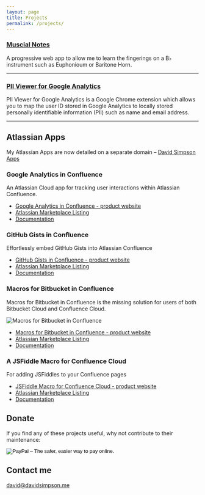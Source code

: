 ```yaml
---
layout: page
title: Projects
permalink: /projects/
---
```


### [Muscial Notes](/labs/musical-notes)

A progressive web app to allow me to learn the fingerings on a B&#9837; instrument such as Euphonioum or Baritone Horn.

---

### [PII Viewer for Google Analytics](/pii-viewer-for-google-analytics/)

PII Viewer for Google Analytics is a Google Chrome extension which allows you to map the user ID stored in Google Analytics to locally stored personally identifiable information (PII) such as name and email address.

---

## Atlassian Apps

My Atlassian Apps are now detailed on a separate domain &ndash; <a href="https://dsapps.dev/" target="_blank">David Simpson Apps</a>

### Google Analytics in Confluence

An Atlassian Cloud app for tracking user interactions within Atlassian Confluence.

- [Google Analytics in Confluence - product website](https://dsapps.dev/products/google-analytics-in-confluence/)
- [Atlassian Marketplace Listing](https://marketplace.atlassian.com/plugins/me.davidsimpson.confluence.addon.google-analytics-for-confluence/cloud/overview)
- [Documentation](https://dsapps.atlassian.net/wiki/display/analytics/Documentation)

### GitHub Gists in Confluence

Effortlessly embed GitHub Gists into Atlassian Confluence

- [GitHub Gists in Confluence - product website](https://dsapps.dev/products/github-gists-in-confluence/)
- [Atlassian Marketplace Listing](https://marketplace.atlassian.com/plugins/me.davidsimpson.confluence.addon.gister/cloud/overview)
- [Documentation](https://dsapps.atlassian.net/wiki/spaces/gister)

### Macros for Bitbucket in Confluence

Macros for Bitbucket in Confluence is the missing solution for users of both Bitbucket Cloud and Confluence Cloud.

![Macros for Bitbucket in Confluence](https://dsapps.atlassian.net/wiki/download/attachments/11567116/4-macros.png?version=1&modificationDate=1445942143501&cacheVersion=1&api=v2&effects=border-simple,blur-border)

- [Macros for Bitbucket in Confluence - product website](https://dsapps.dev/products/macros-for-bitbucket-in-confluence/)
- [Atlassian Marketplace Listing](https://marketplace.atlassian.com/plugins/me.davidsimpson.confluence.addon.bitbucket-issues/cloud/overview)
- [Documentation](https://dsapps.atlassian.net/wiki/spaces/bitbucket)

### A JSFiddle Macro for Confluence Cloud

For adding JSFiddles to your Confluence pages

- [JSFiddle Macro for Confluence Cloud - product website](https://dsapps.dev/)
- [Atlassian Marketplace Listing](https://marketplace.atlassian.com/plugins/me.davidsimpson.confluence.addon.jsfiddle/server/overview)
- [Documentation](#TODO)

## Donate

If you find any of these projects useful, why not contribute to their maintenance:

<form action="https://www.paypal.com/cgi-bin/webscr" method="post" target="_top">
   <input type="hidden" name="cmd" value="_s-xclick">
   <input type="hidden" name="hosted_button_id" value="47SSZXRKTN6FJ">
   <input type="image" src="https://www.paypalobjects.com/en_GB/i/btn/btn_donate_SM.gif" border="0" name="submit" alt="PayPal – The safer, easier way to pay online."><img alt="" border="0" src="https://www.paypalobjects.com/en_GB/i/scr/pixel.gif" width="1" height="1">
</form>

## Contact me

[david@davidsimpson.me](mailto:david+project+page@davidsimpson.me)

